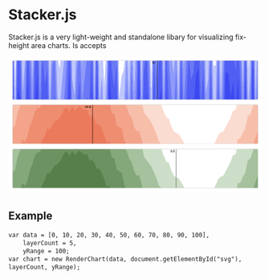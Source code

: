 # Stacker.js
Stacker.js is a very light-weight and standalone libary for visualizing fix-height area charts. Is accepts

![Screenshot](/screenshot.png?raw=true "Screenshot of Stacker.js")

## Example

```
var data = [0, 10, 20, 30, 40, 50, 60, 70, 80, 90, 100],
    layerCount = 5,
    yRange = 100;
var chart = new RenderChart(data, document.getElementById("svg"), layerCount, yRange);
```
